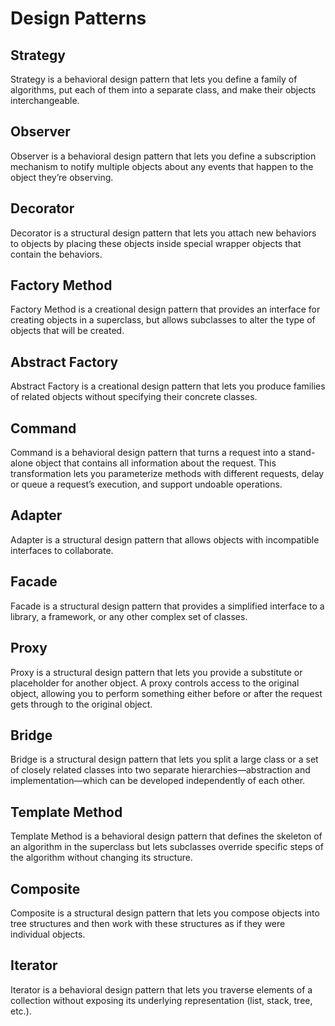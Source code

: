 # Design Patterns

## Strategy
Strategy is a behavioral design pattern that lets you define a family of algorithms, put each of them into a separate class, and make their objects interchangeable.

## Observer
Observer is a behavioral design pattern that lets you define a subscription mechanism to notify multiple objects about any events that happen to the object they’re observing.

## Decorator
Decorator is a structural design pattern that lets you attach new behaviors to objects by placing these objects inside special wrapper objects that contain the behaviors.

## Factory Method
Factory Method is a creational design pattern that provides an interface for creating objects in a superclass, but allows subclasses to alter the type of objects that will be created.

## Abstract Factory
Abstract Factory is a creational design pattern that lets you produce families of related objects without specifying their concrete classes.

## Command
Command is a behavioral design pattern that turns a request into a stand-alone object that contains all information about the request. This transformation lets you parameterize methods with different requests, delay or queue a request’s execution, and support undoable operations.

## Adapter
Adapter is a structural design pattern that allows objects with incompatible interfaces to collaborate.

## Facade
Facade is a structural design pattern that provides a simplified interface to a library, a framework, or any other complex set of classes.

## Proxy
Proxy is a structural design pattern that lets you provide a substitute or placeholder for another object. A proxy controls access to the original object, allowing you to perform something either before or after the request gets through to the original object.

## Bridge
Bridge is a structural design pattern that lets you split a large class or a set of closely related classes into two separate hierarchies—abstraction and implementation—which can be developed independently of each other.

## Template Method
Template Method is a behavioral design pattern that defines the skeleton of an algorithm in the superclass but lets subclasses override specific steps of the algorithm without changing its structure.

## Composite
Composite is a structural design pattern that lets you compose objects into tree structures and then work with these structures as if they were individual objects.

## Iterator
Iterator is a behavioral design pattern that lets you traverse elements of a collection without exposing its underlying representation (list, stack, tree, etc.).